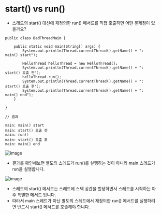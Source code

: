 # start() vs run()

- 스레드의 start() 대신에 재정의한 run() 메서드를 직접 호출하면 어떤 문제점이 있을까요?

```
public class BadThreadMain {

    public static void main(String[] args) {
        System.out.println(Thread.currentThread().getName() + ": main() start");

        HelloThread helloThread = new HelloThread();
        System.out.println(Thread.currentThread().getName() + ": start() 호출 전");
        helloThread.run();
        System.out.println(Thread.currentThread().getName() + ": start() 호출 후");
        System.out.println(Thread.currentThread().getName() + ": main() end");
    }

}

// 결과

main: main() start
main: start() 호출 전
main: run()
main: start() 호출 후
main: main() end

```

![image](https://github.com/user-attachments/assets/e4f51234-9574-4925-8f2a-5b934c6cd148)

- 결과를 확인해보면 별도의 스레드가 run()를 실행하는 것이 아니라 main 스레드가 run을 실행합니다.

![image](https://github.com/user-attachments/assets/8054754c-a75e-40f7-bfce-8db5fc9b88f2)

- 스레드의 start() 메서드는 스레드에 스택 공간을 할당하면서 스레드를 시작하는 아주 특별한 메서드 입니다.
- 따라서 main 스레드가 아닌 별도의 스레드에서 재정의한 run() 메서드를 실행하려면 반드시 start() 메서드를 호출해야 합니다.






